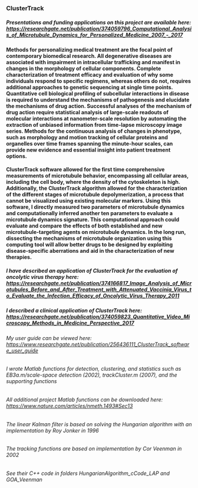 ### **ClusterTrack**

##### Presentations and funding applications on this project are available here: https://researchgate.net/publication/374059796_Computational_Analysis_of_Microtubule_Dynamics_for_Personalized_Medicine_2007_-_2017

#### Methods for personalizing medical treatment are the focal point of contemporary biomedical research. All degenerative diseases are associated with impairment in intracellular trafficking and manifest in changes in the morphology of cellular components. Complete characterization of treatment efficacy and evaluation of why some individuals respond to specific regimens, whereas others do not, requires additional approaches to genetic sequencing at single time points. Quantitative cell biological profiling of subcellular interactions in disease is required to understand the mechanisms of pathogenesis and elucidate the mechanisms of drug action. Successful analyses of the mechanism of drug action require statistical analysis of large-scale readouts of molecular interactions at nanometer-scale resolution by automating the extraction of unbiased information from time-lapse microscopy image series. Methods for the continuous analysis of changes in phenotype, such as morphology and motion tracking of cellular proteins and organelles over time frames spanning the minute-hour scales, can provide new evidence and essential insight into patient treatment options.

#### **ClusterTrack** software allowed for the first time comprehensive measurements of microtubule behavior, encompassing all cellular areas, including the cell body, where the density of the cytoskeleton is high. Additionally, the ClusterTrack algorithm allowed for the characterization of the different stages of microtubule depolymerization, a process that cannot be visualized using existing molecular markers. Using this software, I directly measured two parameters of microtubule dynamics and computationally inferred another ten parameters to evaluate a microtubule dynamics signature. This computational approach could evaluate and compare the effects of both established and new microtubule-targeting agents on microtubule dynamics. In the long run, dissecting the mechanisms of microtubule organization using this computing tool will allow better drugs to be designed by exploiting disease-specific aberrations and aid in the characterization of new therapies.

##### I have described an application of ClusterTrack for the evaluation of oncolytic virus therapy here: https://researchgate.net/publication/374166817_Image_Analysis_of_Microtubules_Before_and_After_Treatment_with_Attenuated_Vaccinia_Virus_to_Evaluate_the_Infection_Efficacy_of_Oncolytic_Virus_Therapy_2011

##### I described a clinical application of ClusterTrack here: https://researchgate.net/publication/374059823_Quantitative_Video_Microscopy_Methods_in_Medicine_Perspective_2017

###### My user guide can be viewed here: https://www.researchgate.net/publication/256436111_ClusterTrack_software_user_guide

###### I wrote Matlab functions for detection, clustering, and statistics such as EB3a.m/scale-space detection (2002), trackCluster.m (2007), and the supporting functions 

###### All additional project Matlab functions can be downloaded here: https://www.nature.com/articles/nmeth.1493#Sec13

###### The linear Kalman filter is based on solving the Hungarian algorithm with an implementation by Roy Jonker in 1996 

###### The tracking functions are based on implementation by Cor Veenman in 2002
###### See their C++ code in folders HungarianAlgorithm_cCode_LAP and GOA_Veenman

